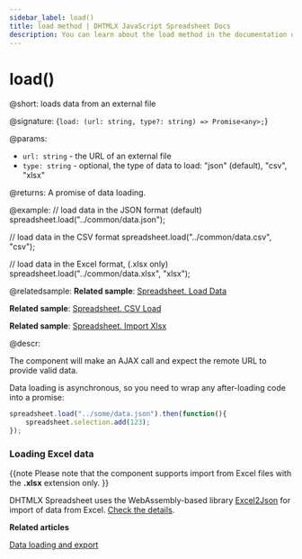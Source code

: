 ```yaml
---
sidebar_label: load()
title: load method | DHTMLX JavaScript Spreadsheet Docs
description: You can learn about the load method in the documentation of the DHTMLX JavaScript Spreadsheet library. Browse developer guides and API reference, try out code examples and live demos, and download a free 30-day evaluation version of DHTMLX Spreadsheet.
---
```


# load()

@short: loads data from an external file

@signature: {`load: (url: string, type?: string) => Promise<any>;`}

@params:

- `url: string` - the URL of an external file
- `type: string` - optional, the type of data to load: "json" (default), "csv", "xlsx"

@returns:
A promise of data loading.

@example:
// load data in the JSON format (default)
spreadsheet.load("../common/data.json");

// load data in the CSV format
spreadsheet.load("../common/data.csv", "csv");

// load data in the Excel format, (.xlsx only)
spreadsheet.load("../common/data.xlsx", "xlsx");

@relatedsample:
**Related sample**: [Spreadsheet. Load Data](https://snippet.dhtmlx.com/ih9zmc3e)

**Related sample**: [Spreadsheet. CSV Load](https://snippet.dhtmlx.com/1f87y71v)

**Related sample**: [Spreadsheet. Import Xlsx](https://snippet.dhtmlx.com/cqlpy828)

@descr:

The component will make an AJAX call and expect the remote URL to provide valid data.

Data loading is asynchronous, so you need to wrap any after-loading code into a promise:

~~~js
spreadsheet.load("../some/data.json").then(function(){
	spreadsheet.selection.add(123);
});
~~~

### Loading Excel data

{{note Please note that the component supports import from Excel files with the **.xlsx** extension only. }}

DHTMLX Spreadsheet uses the WebAssembly-based library [Excel2Json](https://github.com/dhtmlx/excel2json) for import of data from Excel. [Check the details](loading_data.md#loading-excel-file-xlsx).

**Related articles**

[Data loading and export](loading_data.md)
